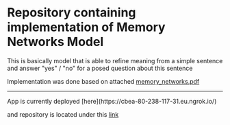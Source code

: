 # Repository containing implementation of Memory Networks Model

This is basically model that is able to refine meaning from a simple sentence and answer "yes" / "no" for a posed question about this sentence

Implementation was done based on attached [memory_networks.pdf](/question_answering_bot/memory_networks.pdf)

<hr>
App is currently deployed [here](https://cbea-80-238-117-31.eu.ngrok.io/)

and repository is located under this [link](https://github.com/Kurdzik/QA_bot_Flask)
